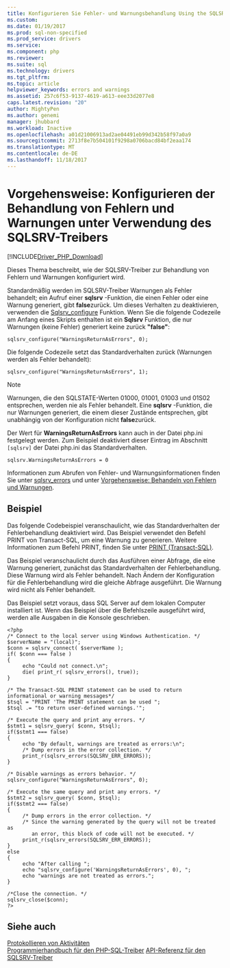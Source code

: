 ```yaml
---
title: Konfigurieren Sie Fehler- und Warnungsbehandlung Using the SQLSRV Driver | Microsoft Docs
ms.custom: 
ms.date: 01/19/2017
ms.prod: sql-non-specified
ms.prod_service: drivers
ms.service: 
ms.component: php
ms.reviewer: 
ms.suite: sql
ms.technology: drivers
ms.tgt_pltfrm: 
ms.topic: article
helpviewer_keywords: errors and warnings
ms.assetid: 257c6f53-9137-4619-a613-eee33d2077e8
caps.latest.revision: "20"
author: MightyPen
ms.author: genemi
manager: jhubbard
ms.workload: Inactive
ms.openlocfilehash: a01d21006913ad2ae04491eb99d342b58f97a0a9
ms.sourcegitcommit: 2713f8e7b504101f9298a0706bacd84bf2eaa174
ms.translationtype: MT
ms.contentlocale: de-DE
ms.lasthandoff: 11/18/2017
---
```

# <a name="how-to-configure-error-and-warning-handling-using-the-sqlsrv-driver"></a>Vorgehensweise: Konfigurieren der Behandlung von Fehlern und Warnungen unter Verwendung des SQLSRV-Treibers
[!INCLUDE[Driver_PHP_Download](../../includes/driver_php_download.md)]

Dieses Thema beschreibt, wie der SQLSRV-Treiber zur Behandlung von Fehlern und Warnungen konfiguriert wird.  
  
Standardmäßig werden im SQLSRV-Treiber Warnungen als Fehler behandelt; ein Aufruf einer **sqlsrv** -Funktion, die einen Fehler oder eine Warnung generiert, gibt **false**zurück. Um dieses Verhalten zu deaktivieren, verwenden die [Sqlsrv_configure](../../connect/php/sqlsrv-configure.md) Funktion. Wenn Sie die folgende Codezeile am Anfang eines Skripts enthalten ist ein **Sqlsrv** Funktion, die nur Warnungen (keine Fehler) generiert keine zurück **"false"**:  
  
`sqlsrv_configure("WarningsReturnAsErrors", 0);`  
  
Die folgende Codezeile setzt das Standardverhalten zurück (Warnungen werden als Fehler behandelt):  
  
`sqlsrv_configure("WarningsReturnAsErrors", 1);`  
  
> [!NOTE]  
> Warnungen, die den SQLSTATE-Werten 01000, 01001, 01003 und 01S02 entsprechen, werden nie als Fehler behandelt. Eine **sqlsrv** -Funktion, die nur Warnungen generiert, die einem dieser Zustände entsprechen, gibt unabhängig von der Konfiguration nicht **false**zurück.  
  
Der Wert für **WarningsReturnAsErrors** kann auch in der Datei php.ini festgelegt werden. Zum Beispiel deaktiviert dieser Eintrag im  Abschnitt `[sqlsrv]` der Datei php.ini das Standardverhalten.  
  
`sqlsrv.WarningsReturnAsErrors = 0`  
  
Informationen zum Abrufen von Fehler- und Warnungsinformationen finden Sie unter [sqlsrv_errors](../../connect/php/sqlsrv-errors.md) und unter [Vorgehensweise: Behandeln von Fehlern und Warnungen](../../connect/php/how-to-handle-errors-and-warnings-using-the-sqlsrv-driver.md).  
  
## <a name="example"></a>Beispiel  
Das folgende Codebeispiel veranschaulicht, wie das Standardverhalten der Fehlerbehandlung deaktiviert wird. Das Beispiel verwendet den Befehl PRINT von Transact-SQL, um eine Warnung zu generieren. Weitere Informationen zum Befehl PRINT, finden Sie unter [PRINT (Transact-SQL)](http://go.microsoft.com/fwlink/?linkid=119518).  
  
Das Beispiel veranschaulicht durch das Ausführen einer Abfrage, die eine Warnung generiert, zunächst das Standardverhalten der Fehlerbehandlung. Diese Warnung wird als Fehler behandelt. Nach Ändern der Konfiguration für die Fehlerbehandlung wird die gleiche Abfrage ausgeführt. Die Warnung wird nicht als Fehler behandelt.  
  
Das Beispiel setzt voraus, dass SQL Server auf dem lokalen Computer installiert ist. Wenn das Beispiel über die Befehlszeile ausgeführt wird, werden alle Ausgaben in die Konsole geschrieben.  
  
```  
<?php  
/* Connect to the local server using Windows Authentication. */  
$serverName = "(local)";  
$conn = sqlsrv_connect( $serverName );  
if( $conn === false )  
{  
     echo "Could not connect.\n";  
     die( print_r( sqlsrv_errors(), true));  
}  
  
/* The Transact-SQL PRINT statement can be used to return   
informational or warning messages*/  
$tsql = "PRINT 'The PRINT statement can be used ";  
$tsql .= "to return user-defined warnings.'";  
  
/* Execute the query and print any errors. */  
$stmt1 = sqlsrv_query( $conn, $tsql);  
if($stmt1 === false)  
{  
     echo "By default, warnings are treated as errors:\n";  
     /* Dump errors in the error collection. */  
     print_r(sqlsrv_errors(SQLSRV_ERR_ERRORS));  
}  
  
/* Disable warnings as errors behavior. */  
sqlsrv_configure("WarningsReturnAsErrors", 0);  
  
/* Execute the same query and print any errors. */  
$stmt2 = sqlsrv_query( $conn, $tsql);  
if($stmt2 === false)  
{  
     /* Dump errors in the error collection. */  
     /* Since the warning generated by the query will not be treated as   
        an error, this block of code will not be executed. */  
     print_r(sqlsrv_errors(SQLSRV_ERR_ERRORS));  
}  
else  
{  
     echo "After calling ";  
     echo "sqlsrv_configure('WarningsReturnAsErrors', 0), ";  
     echo "warnings are not treated as errors.";  
}  
  
/*Close the connection. */  
sqlsrv_close($conn);  
?>  
```  
  
## <a name="see-also"></a>Siehe auch  
[Protokollieren von Aktivitäten](../../connect/php/logging-activity.md)  
[Programmierhandbuch für den PHP-SQL-Treiber](../../connect/php/programming-guide-for-php-sql-driver.md)
[API-Referenz für den SQLSRV-Treiber](../../connect/php/sqlsrv-driver-api-reference.md)  
  
